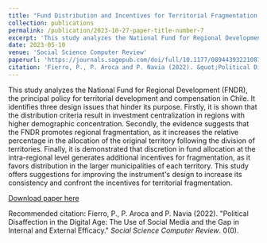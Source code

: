 ```yaml
---
title: "Fund Distribution and Incentives for Territorial Fragmentation. The Case of the FNDR in Chile"
collection: publications
permalink: /publication/2023-10-27-paper-title-number-7
excerpt: 'This study analyzes the National Fund for Regional Development (FNDR), the principal policy for territorial development and compensation in Chile. It identifies three design issues that hinder its purpose. Firstly, it is shown that the distribution criteria result in investment centralization in regions with higher demographic concentration. Secondly, the evidence suggests that the FNDR promotes regional fragmentation, as it increases the relative percentage in the allocation of the original territory following the division of territories. Finally, it is demonstrated that discretion in fund allocation at the intra-regional level generates additional incentives for fragmentation, as it favors distribution in the larger municipalities of each territory. This study offers suggestions for improving the instrument's design to increase its consistency and confront the incentives for territorial fragmentation.'
date: 2023-05-10
venue: 'Social Science Computer Review'
paperurl: 'https://journals.sagepub.com/doi/full/10.1177/08944393221087940'
citation: 'Fierro, P., P. Aroca and P. Navia (2022). &quot;Political Disaffection in the Digital Age: The Use of Social Media and the Gap in Internal and External Efficacy.&quot; <i>Social Science Computer Review</i>. 0(0).'
---
```

This study analyzes the National Fund for Regional Development (FNDR), the principal policy for territorial development and compensation in Chile. It identifies three design issues that hinder its purpose. Firstly, it is shown that the distribution criteria result in investment centralization in regions with higher demographic concentration. Secondly, the evidence suggests that the FNDR promotes regional fragmentation, as it increases the relative percentage in the allocation of the original territory following the division of territories. Finally, it is demonstrated that discretion in fund allocation at the intra-regional level generates additional incentives for fragmentation, as it favors distribution in the larger municipalities of each territory. This study offers suggestions for improving the instrument's design to increase its consistency and confront the incentives for territorial fragmentation.

[Download paper here](https://journals.sagepub.com/doi/full/10.1177/08944393221087940)

Recommended citation: Fierro, P., P. Aroca and P. Navia (2022). "Political Disaffection in the Digital Age: The Use of Social Media and the Gap in Internal and External Efficacy." <i>Social Science Computer Review</i>. 0(0).
